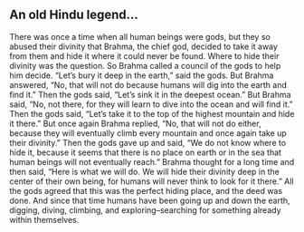 ## An old Hindu legend…

There was once a time when all human beings were gods, but they so abused their divinity that Brahma, the chief god, decided to take it away from them and hide it where it could never be found.
Where to hide their divinity was the question. So Brahma called a council of the gods to help him decide. “Let’s bury it deep in the earth,” said the gods. But Brahma answered, “No, that will not do because humans will dig into the earth and find it.” Then the gods said, “Let’s sink it in the deepest ocean.” But Brahma said, “No, not there, for they will learn to dive into the ocean and will find it.” Then the gods said, “Let’s take it to the top of the highest mountain and hide it there.” But once again Brahma replied, “No, that will not do either, because they will eventually climb every mountain and once again take up their divinity.” Then the gods gave up and said, “We do not know where to hide it, because it seems that there is no place on earth or in the sea that human beings will not eventually reach.”
Brahma thought for a long time and then said, “Here is what we will do. We will hide their divinity deep in the center of their own being, for humans will never think to look for it there.”
All the gods agreed that this was the perfect hiding place, and the deed was done. And since that time humans have been going up and down the earth, digging, diving, climbing, and exploring–searching for something already within themselves.
